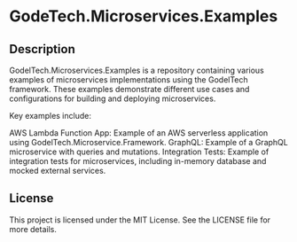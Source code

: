 # GodeTech.Microservices.Examples

## Description
GodelTech.Microservices.Examples is a repository containing various examples of microservices implementations using the GodelTech framework. These examples demonstrate different use cases and configurations for building and deploying microservices.

Key examples include:

AWS Lambda Function App: Example of an AWS serverless application using GodelTech.Microservice.Framework.
GraphQL: Example of a GraphQL microservice with queries and mutations.
Integration Tests: Example of integration tests for microservices, including in-memory database and mocked external services.

## License
This project is licensed under the MIT License. See the LICENSE file for more details.